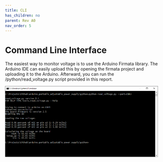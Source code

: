 ```yaml
---
title: CLI
has_children: no
parent: Rev A0
nav_order: 5
---
```


# Command Line Interface

The easiest way to monitor voltage is to use the Arduino Firmata library. The Arduino IDE can easily upload this by opening the firmata project and uploading it to the Arduino. Afterward, you can run the /python/read_voltage.py script provided in this report.

![read_voltage.py.png](https://raw.githubusercontent.com/edmugu/arduino_adjustable_power_supply/master/documentation/snippets/read_voltage.py.png "read_voltage.py.png")
